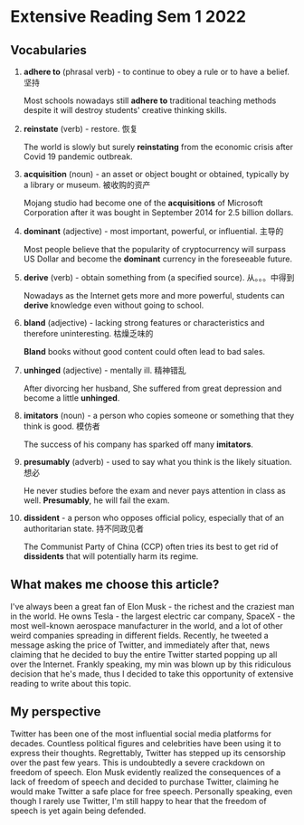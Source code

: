# Extensive Reading Sem 1 2022

## Vocabularies

1. **adhere to** (phrasal verb) - to continue to obey a rule or to have a belief. 坚持

   Most schools nowadays still **adhere to** traditional teaching methods despite it will destroy students' creative thinking skills.

2. **reinstate** (verb) - restore. 恢复

   The world is slowly but surely **reinstating** from the economic crisis after Covid 19 pandemic outbreak.

3. **acquisition** (noun) - an asset or object bought or obtained, typically by a library or museum. 被收购的资产

   Mojang studio had become one of the **acquisitions** of Microsoft Corporation after it was bought in September 2014 for 2.5 billion dollars.

4. **dominant** (adjective) - most important, powerful, or influential. 主导的

   Most people believe that the popularity of cryptocurrency will surpass US Dollar and become the **dominant** currency in the foreseeable future.

5. **derive** (verb) - obtain something from (a specified source). 从。。。中得到

   Nowadays as the Internet gets more and more powerful, students can **derive** knowledge even without going to school.

6. **bland** (adjective) - lacking strong features or characteristics and therefore uninteresting. 枯燥乏味的

   **Bland** books without good content could often lead to bad sales.

7. **unhinged** (adjective) - mentally ill. 精神错乱

   After divorcing her husband, She suffered from great depression and become a little **unhinged**.

8. **imitators** (noun) - a person who copies someone or something that they think is good. 模仿者

   The success of his company has sparked off many **imitators**.

9. **presumably** (adverb) - used to say what you think is the likely situation. 想必

   He never studies before the exam and never pays attention in class as well. **Presumably**, he will fail the exam.

10. **dissident** - a person who opposes official policy, especially that of an authoritarian state.  持不同政见者

    The Communist Party of China (CCP) often tries its best to get rid of **dissidents** that will potentially harm its regime.

## What makes me choose this article?

I've always been a great fan of Elon Musk - the richest and the craziest man in the world. He owns Tesla - the largest electric car company, SpaceX - the most well-known aerospace manufacturer in the world, and a lot of other weird companies spreading in different fields. Recently, he tweeted a message asking the price of Twitter, and immediately after that, news claiming that he decided to buy the entire Twitter started popping up all over the Internet. Frankly speaking, my min was blown up by this ridiculous decision that he's made, thus I decided to take this opportunity of extensive reading to write about this topic.

## My perspective

Twitter has been one of the most influential social media platforms for decades. Countless political figures and celebrities have been using it to express their thoughts. Regrettably, Twitter has stepped up its censorship over the past few years. This is undoubtedly a severe crackdown on freedom of speech. Elon Musk evidently realized the consequences of a lack of freedom of speech and decided to purchase Twitter, claiming he would make Twitter a safe place for free speech. Personally speaking, even though I rarely use Twitter, I'm still happy to hear that the freedom of speech is yet again being defended.